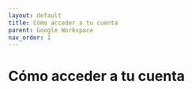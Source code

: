 ```yaml
---
layout: default
title: Cómo acceder a tu cuenta
parent: Google Workspace
nav_order: 1
---
```


# Cómo acceder a tu cuenta